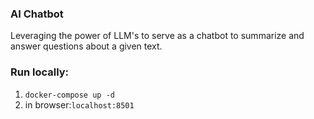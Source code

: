 ### AI Chatbot
Leveraging the power of LLM's to serve as a chatbot to summarize and answer questions about a given text.

### Run locally:
1. `docker-compose up -d`
2. in browser:`localhost:8501`
